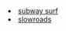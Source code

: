  <li class="masthead__menu-item">
     <a href="subwaysurfers.html" target="_blank" rel="noopener noreferrer">subway surf</a>
    </li>

 <li class="masthead__menu-item">
     <a href="slowroads/index.html" target="_blank" rel="noopener noreferrer">slowroads</a>
    </li>
